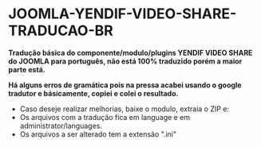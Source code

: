 # JOOMLA-YENDIF-VIDEO-SHARE-TRADUCAO-BR

<b>Tradução básica do componente/modulo/plugins YENDIF VIDEO SHARE do JOOMLA para português, não está 100% traduzido porém a maior parte está.</b>

<b>Há alguns erros de gramática pois na pressa acabei usando o google tradutor e básicamente, copiei e colei o resultado.</b>

* Caso deseje realizar melhorias, baixe o modulo, extraia o ZIP e:
* Os arquivos com a tradução fica em language e em administrator/languages.
* Os arquivos a ser alterado tem a extensão ".ini"
